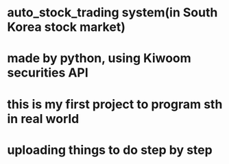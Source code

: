 # auto_stock_trading system(in South Korea stock market) 
# made by python, using Kiwoom securities API
# this is my first project to program sth in real world
# uploading things to do step by step 
